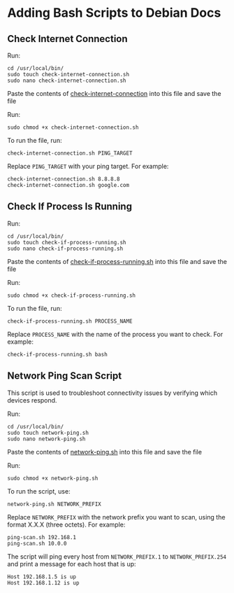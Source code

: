 # Adding Bash Scripts to Debian Docs

## Check Internet Connection

Run:
```
cd /usr/local/bin/
sudo touch check-internet-connection.sh
sudo nano check-internet-connection.sh
```

Paste the contents of [check-internet-connection](check-internet-connection.sh) into this file and save the file

Run:
```
sudo chmod +x check-internet-connection.sh
```

To run the file, run:
```
check-internet-connection.sh PING_TARGET
```

Replace `PING_TARGET` with your ping target. For example:
```
check-internet-connection.sh 8.8.8.8
check-internet-connection.sh google.com
```

## Check If Process Is Running

Run:
```
cd /usr/local/bin/
sudo touch check-if-process-running.sh
sudo nano check-if-process-running.sh
```

Paste the contents of [check-if-process-running.sh](check-if-process-running.sh) into this file and save the file

Run:
```
sudo chmod +x check-if-process-running.sh
```

To run the file, run:
```
check-if-process-running.sh PROCESS_NAME
```

Replace `PROCESS_NAME` with the name of the process you want to check. For example:
```
check-if-process-running.sh bash
```

## Network Ping Scan Script

This script is used to troubleshoot connectivity issues by verifying which devices respond.


Run:
```
cd /usr/local/bin/
sudo touch network-ping.sh
sudo nano network-ping.sh
```

Paste the contents of [network-ping.sh](network-ping.sh) into this file and save the file

Run:
```
sudo chmod +x network-ping.sh
```

To run the script, use:
```
network-ping.sh NETWORK_PREFIX
```

Replace `NETWORK_PREFIX` with the network prefix you want to scan, using the format X.X.X (three octets). For example:
```
ping-scan.sh 192.168.1
ping-scan.sh 10.0.0
```

The script will ping every host from `NETWORK_PREFIX.1` to `NETWORK_PREFIX.254` and print a message for each host that is up:
```
Host 192.168.1.5 is up
Host 192.168.1.12 is up
```